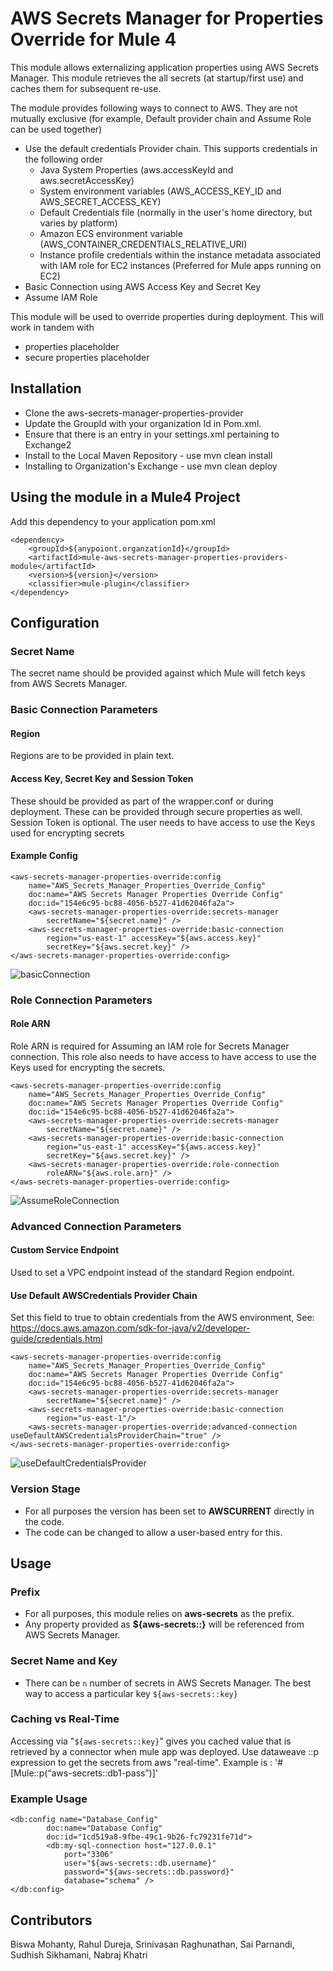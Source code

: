 # AWS Secrets Manager for Properties Override for Mule 4

This module allows externalizing application properties using AWS Secrets Manager.
This module retrieves the all secrets (at startup/first use) and caches them for subsequent re-use. 

The module provides following ways to connect to AWS.
They are not mutually exclusive (for example, Default provider chain and Assume Role can be used together)
- Use the default credentials Provider chain. This supports credentials in the following order 
  - Java System Properties (aws.accessKeyId and aws.secretAccessKey)
  - System environment variables (AWS_ACCESS_KEY_ID and AWS_SECRET_ACCESS_KEY)
  - Default Credentials file (normally in the user's home directory, but varies by platform)
  - Amazon ECS environment variable (AWS_CONTAINER_CREDENTIALS_RELATIVE_URI)
  - Instance profile credentials within the instance metadata associated with IAM role for EC2 instances (Preferred for Mule apps running on EC2)
- Basic Connection using AWS Access Key and Secret Key
- Assume IAM Role 

This module will be used to override properties during deployment. This will work in tandem with
- properties placeholder
- secure properties placeholder

## Installation
- Clone the aws-secrets-manager-properties-provider
- Update the GroupId with your organization Id in Pom.xml.
- Ensure that there is an entry in your settings.xml pertaining to Exchange2
- Install to the Local Maven Repository - use mvn clean install
- Installing to Organization's Exchange - use mvn clean deploy

## Using the module in a Mule4 Project
Add this dependency to your application pom.xml

```
<dependency>
	<groupId>${anypoiont.organzationId}</groupId>
	<artifactId>mule-aws-secrets-manager-properties-providers-module</artifactId>
	<version>${version}</version>
	<classifier>mule-plugin</classifier>
</dependency>
```

## Configuration

### Secret Name
The secret name should be provided against which Mule will fetch keys from
AWS Secrets Manager.

### Basic Connection Parameters

#### Region
Regions are to be provided in plain text.

#### Access Key, Secret Key and Session Token
These should be provided as part of the wrapper.conf or during deployment.
These can be provided through secure properties as well. Session Token is optional. 
The user needs to have access to use the Keys used for encrypting secrets

#### Example Config

```
<aws-secrets-manager-properties-override:config
    name="AWS_Secrets_Manager_Properties_Override_Config"
    doc:name="AWS Secrets Manager Properties Override Config"
    doc:id="154e6c95-bc88-4056-b527-41d62046fa2a">
    <aws-secrets-manager-properties-override:secrets-manager
        secretName="${secret.name}" />
    <aws-secrets-manager-properties-override:basic-connection
        region="us-east-1" accessKey="${aws.access.key}"
        secretKey="${aws.secret.key}" />
</aws-secrets-manager-properties-override:config>
```

![basicConnection](basicConnection.png)

### Role Connection Parameters
#### Role ARN
Role ARN is required for Assuming an IAM role for Secrets Manager connection.
This role also needs to have access to have access to use the Keys used for encrypting the secrets.

```
<aws-secrets-manager-properties-override:config
    name="AWS_Secrets_Manager_Properties_Override_Config"
    doc:name="AWS Secrets Manager Properties Override Config"
    doc:id="154e6c95-bc88-4056-b527-41d62046fa2a">
    <aws-secrets-manager-properties-override:secrets-manager
        secretName="${secret.name}" />
    <aws-secrets-manager-properties-override:basic-connection
        region="us-east-1" accessKey="${aws.access.key}"
        secretKey="${aws.secret.key}" />
    <aws-secrets-manager-properties-override:role-connection
        roleARN="${aws.role.arn}" />
</aws-secrets-manager-properties-override:config>
```
![AssumeRoleConnection](AssumeRoleConnection.png)

### Advanced Connection Parameters
#### Custom Service Endpoint
Used to set a VPC endpoint instead of the standard Region endpoint.

#### Use Default AWSCredentials Provider Chain
Set this field to true to obtain credentials from the AWS environment, See: https://docs.aws.amazon.com/sdk-for-java/v2/developer-guide/credentials.html

```
<aws-secrets-manager-properties-override:config
    name="AWS_Secrets_Manager_Properties_Override_Config"
    doc:name="AWS Secrets Manager Properties Override Config"
    doc:id="154e6c95-bc88-4056-b527-41d62046fa2a">
    <aws-secrets-manager-properties-override:secrets-manager
        secretName="${secret.name}" />
    <aws-secrets-manager-properties-override:basic-connection
        region="us-east-1"/>
    <aws-secrets-manager-properties-override:advanced-connection useDefaultAWSCredentialsProviderChain="true" />
</aws-secrets-manager-properties-override:config>
```

![useDefaultCredentialsProvider](useDefaultCredentialProviderChain.png)

### Version Stage
- For all purposes the version has been set to **AWSCURRENT** directly in the code.
- The code can be changed to allow a user-based entry for this.

## Usage

### Prefix
- For all purposes, this module relies on **aws-secrets** as the prefix.
- Any property provided as **${aws-secrets::}** will be referenced from AWS Secrets Manager.

### Secret Name and Key
- There can be `n` number of secrets in AWS Secrets Manager. The best way to access a particular key
`${aws-secrets::key}`

### Caching vs Real-Time
Accessing via "`${aws-secrets::key}`" gives you cached value that is retrieved by a connector when mule app was deployed. Use dataweave ::p expression to get the secrets from aws "real-time". Example is : '#[Mule::p(“aws-secrets::db1-pass”)]'

### Example Usage

```
<db:config name="Database_Config" 
		doc:name="Database Config"
		doc:id="1cd519a8-9fbe-49c1-9b26-fc79231fe71d">
		<db:my-sql-connection host="127.0.0.1" 
			port="3306"
			user="${aws-secrets::db.username}" 
			password="${aws-secrets::db.password}" 
			database="schema" />
</db:config>
```

## Contributors
Biswa Mohanty, Rahul Dureja, Srinivasan Raghunathan, Sai Parnandi, Sudhish Sikhamani, Nabraj Khatri
